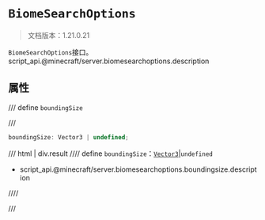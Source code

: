 # `BiomeSearchOptions`

> 文档版本：1.21.0.21

`BiomeSearchOptions`接口。script_api.@minecraft/server.biomesearchoptions.description

## 属性

/// define
`boundingSize`


///

```js
boundingSize: Vector3 | undefined;
```

/// html | div.result
//// define
`boundingSize`：[`Vector3`](./vector3.md)|`undefined`

- script_api.@minecraft/server.biomesearchoptions.boundingsize.description


////

///


